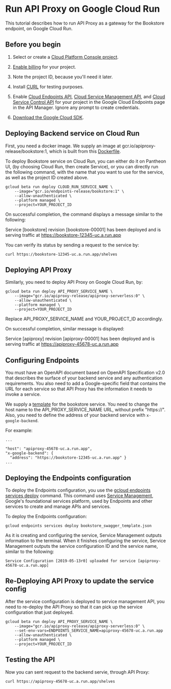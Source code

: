 # Run API Proxy on Google Cloud Run

This tutorial describes how to run API Proxy as a gateway for the Bookstore
endpoint, on Google Cloud Run.

## Before you begin

1.  Select or create a
    [Cloud Platform Console project](https://console.cloud.google.com/project).

2.  [Enable billing](https://support.google.com/cloud/answer/6293499#enable-billing)
    for your project.

3.  Note the project ID, because you'll need it later.

4.  Install [CURL](https://curl.haxx.se/download.html) for testing purposes.

5.  Enable
    [Cloud Endpoints API](https://console.cloud.google.com/apis/api/endpoints.googleapis.com/overview),
    [Cloud Service Management API](https://pantheon.corp.google.com/apis/api/servicemanagement.googleapis.com/overview),
    and
    [Cloud Service Control API](https://pantheon.corp.google.com/apis/api/servicecontrol.googleapis.com/overview)
    for your project in the Google Cloud Endpoints page in the API Manager.
    Ignore any prompt to create credentials.

6.  [Download the Google Cloud SDK](https://cloud.google.com/sdk/docs/quickstarts).

## Deploying Backend service on Cloud Run

First, you need a docker image. We supply an image at
gcr.io/apiproxy-release/bookstore:1, which is built from this
[Dockerfile](/tests/e2e/testdata/bookstore/bookstore.Dockerfile).

To deploy Bookstore service on Cloud Run, you can either do it on Pantheon UI,
(by choosing Cloud Run, then create Service), or you can directly run the
following command, with the name that you want to use for the service, as well
as the project ID created above.

```
gcloud beta run deploy CLOUD_RUN_SERVICE_NAME \
    --image="gcr.io/endpoints-release/bookstore:1" \
    --allow-unauthenticated \
    --platform managed \
    --project=YOUR_PROJECT_ID
```

On successful completion, the command displays a message similar to the
following:

Service [bookstore] revision [bookstore-00001] has been deployed and is serving
traffic at https://bookstore-12345-uc.a.run.app

You can verify its status by sending a request to the service by:

```
curl https://bookstore-12345-uc.a.run.app/shelves
```

## Deploying API Proxy

Similarly, you need to deploy API Proxy on Google Cloud Run, by:

```
gcloud beta run deploy API_PROXY_SERVICE_NAME \
    --image="gcr.io/apiproxy-release/apiproxy-serverless:0" \
    --allow-unauthenticated \
    --platform managed \
    --project=YOUR_PROJECT_ID
```

Replace API_PROXY_SERVICE_NAME and YOUR_PROJECT_ID accordingly.

On successful completion, similar message is displayed:

Service [apiproxy] revision [apiproxy-00001] has been deployed and is serving
traffic at https://apiproxy-45678-uc.a.run.app

## Configuring Endpoints

You must have an OpenAPI document based on OpenAPI Specification v2.0 that
describes the surface of your backend service and any authentication
requirements. You also need to add a Google-specific field that contains the URL
for each service so that API Proxy has the information it needs to invoke a
service.

We supply a
[template](/tests/e2e/testdata/bookstore/bookstore_swagger_template.json) for
the bookstore service. You need to change the host name to the
API_PROXY_SERVICE_NAME URL, without prefix "https://". Also, you need to define
the address of your backend service with `x-google-backend`.

For example:

```
...

"host": "apiproxy-45678-uc.a.run.app",
"x-google-backend": {
  "address": "https://bookstore-12345-uc.a.run.app" }
...

```

## Deploying the Endpoints configuration

To deploy the Endpoints configuration, you use the
[gcloud endpoints services deploy](https://cloud.google.com/sdk/gcloud/reference/endpoints/services/deploy)
command. This command uses
[Service Management](https://cloud.google.com/service-infrastructure/docs/manage-config),
Google's foundational services platform, used by Endpoints and other services to
create and manage APIs and services.

To deploy the Endpoints configuration:

```
gcloud endpoints services deploy bookstore_swagger_template.json
```

As it is creating and configuring the service, Service Management outputs
information to the terminal. When it finishes configuring the service, Service
Management outputs the service configuration ID and the service name, similar to
the following:

```
Service Configuration [2019-05-13r0] uploaded for service [apiproxy-45678-uc.a.run.app]
```

## Re-Deploying API Proxy to update the service config

After the service configuration is deployed to service management API, you need to re-deploy the API Proxy so that it can pick up the service configuration that just deployed.


```
gcloud beta run deploy API_PROXY_SERVICE_NAME \
    --image="gcr.io/apiproxy-release/apiproxy-serverless:0" \
    --set-env-vars=ENDPOINTS_SERVICE_NAME=apiproxy-45678-uc.a.run.app
    --allow-unauthenticated \
    --platform managed \
    --project=YOUR_PROJECT_ID
```

## Testing the API

Now you can sent request to the backend servie, through API Proxy:

```
curl https://apiproxy-45678-uc.a.run.app/shelves
```